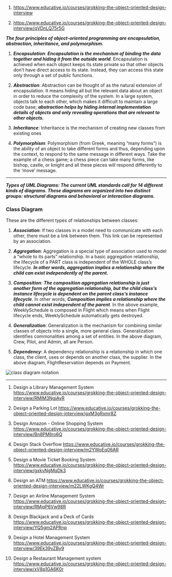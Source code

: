 1) https://www.educative.io/courses/grokking-the-object-oriented-design-interview

2) https://www.educative.io/courses/grokking-the-object-oriented-design-interview/qVDnLQ75r5G

***The four principles of object-oriented programming are encapsulation, abstraction, inheritance, and polymorphism.***

1) ***Encapsulation***: ***Encapsulation is the mechanism of binding the data together and hiding it from the outside world***. Encapsulation is achieved when each object keeps its state private so that other objects don’t have direct access to its state. Instead, they can access this state only through a set of public functions.

2) ***Abstraction***: Abstraction can be thought of as the natural extension of encapsulation. It means hiding all but the relevant data about an object in order to reduce the complexity of the system. In a large system, objects talk to each other, which makes it difficult to maintain a large code base; ***abstraction helps by hiding internal implementation details of objects and only revealing operations that are relevant to other objects.***

3) ***Inheritance***: Inheritance is the mechanism of creating new classes from existing ones

4) ***Polymorphism***: Polymorphism (from Greek, meaning “many forms”) is the ability of an object to take different forms and thus, depending upon the context, to respond to the same message in different ways. Take the example of a chess game; a chess piece can take many forms, like bishop, castle, or knight and all these pieces will respond differently to the ‘move’ message.


-------------------------------------------------------------------------------------------------------------------

***Types of UML Diagrams: The current UML standards call for 14 different kinds of diagrams. These diagrams are organized into two distinct groups: structural diagrams and behavioral or interaction diagrams.***


### Class Diagram

These are the different types of relationships between classes:

1) ***Association***: If two classes in a model need to communicate with each other, there must be a link between them. This link can be represented by an association.


2) ***Aggregation***: Aggregation is a special type of association used to model a “whole to its parts” relationship. In a basic aggregation relationship, the lifecycle of a PART class is independent of the WHOLE class’s lifecycle. ***In other words, aggregation implies a relationship where the child can exist independently of the parent.***


3) ***Composition***: ***The composition aggregation relationship is just another form of the aggregation relationship, but the child class’s instance lifecycle is dependent on the parent class’s instance lifecycle***. In other words, ***Composition implies a relationship where the child cannot exist independent of the parent***. In the above example, WeeklySchedule is composed in Flight which means when Flight lifecycle ends, WeeklySchedule automatically gets destroyed.


4) ***Generalization***: Generalization is the mechanism for combining similar classes of objects into a single, more general class. Generalization identifies commonalities among a set of entities. In the above diagram, Crew, Pilot, and Admin, all are Person.

5) ***Dependency***: A dependency relationship is a relationship in which one class, the client, uses or depends on another class, the supplier. In the above diagram, FlightReservation depends on Payment.


![class diagram notation](https://www.educative.io/api/collection/5668639101419520/5692201761767424/page/6235413119238144/image/6207956561428480.png)




------------------------------------------------------------------------------------------------------------------

1) Design a Library Management System
https://www.educative.io/courses/grokking-the-object-oriented-design-interview/RMlM3NgjAyR

2) Design a Parking Lot
https://www.educative.io/courses/grokking-the-object-oriented-design-interview/gxM3gRxmr8Z

3) Design Amazon - Online Shopping System
https://www.educative.io/courses/grokking-the-object-oriented-design-interview/Bn8PMllro6Q

4) Design Stack Overflow
https://www.educative.io/courses/grokking-the-object-oriented-design-interview/m2YWoEq06AR

5) Design a Movie Ticket Booking System
https://www.educative.io/courses/grokking-the-object-oriented-design-interview/gxkvNgMqDk3

6) Design an ATM
https://www.educative.io/courses/grokking-the-object-oriented-design-interview/m22LWKgQ4Wr

7) Design an Airline Management System
https://www.educative.io/courses/grokking-the-object-oriented-design-interview/RMjqP6Vw98R

8) Design Blackjack and a Deck of Cards
https://www.educative.io/courses/grokking-the-object-oriented-design-interview/YQ5gm2APRnp

9) Design a Hotel Management System
https://www.educative.io/courses/grokking-the-object-oriented-design-interview/39Ek39vZBy9

10) Design a Restaurant Management system
https://www.educative.io/courses/grokking-the-object-oriented-design-interview/xV8p1GA6K0r










